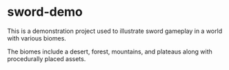 # sword-demo
 
This is a demonstration project used to illustrate sword gameplay in a world with various biomes.

The biomes include a desert, forest, mountains, and plateaus along with procedurally placed assets.